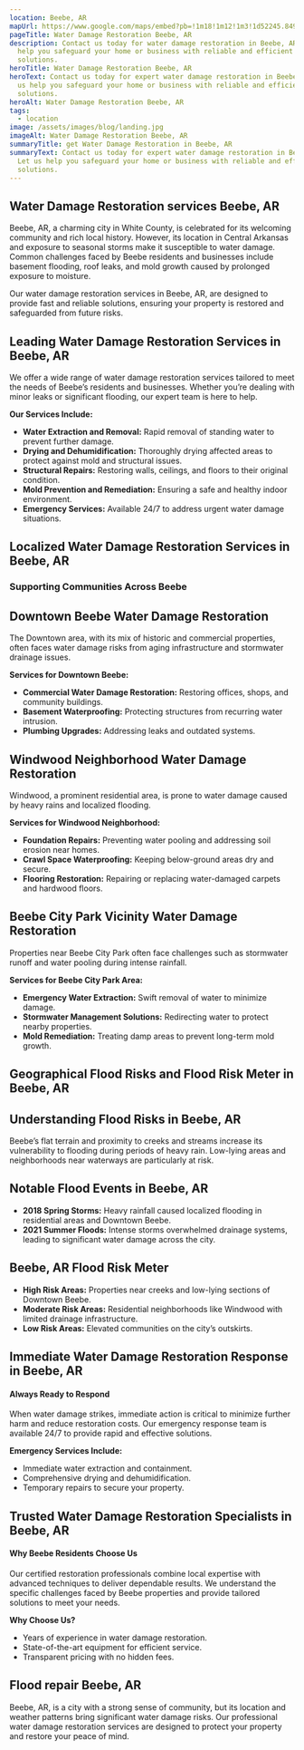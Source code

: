 ```yaml
---
location: Beebe, AR
mapUrl: https://www.google.com/maps/embed?pb=!1m18!1m12!1m3!1d52245.8493551763!2d-91.95034297967399!3d35.072597254851964!2m3!1f0!2f0!3f0!3m2!1i1024!2i768!4f13.1!3m3!1m2!1s0x87d2f255af563fe9%3A0x2af8643ea9cdc105!2sBeebe%2C%20AR%2072012!5e0!3m2!1sen!2sus!4v1735881789070!5m2!1sen!2sus
pageTitle: Water Damage Restoration Beebe, AR
description: Contact us today for water damage restoration in Beebe, AR. Let us
  help you safeguard your home or business with reliable and efficient
  solutions.
heroTitle: Water Damage Restoration Beebe, AR
heroText: Contact us today for expert water damage restoration in Beebe, AR. Let
  us help you safeguard your home or business with reliable and efficient
  solutions.
heroAlt: Water Damage Restoration Beebe, AR
tags:
  - location
image: /assets/images/blog/landing.jpg
imageAlt: Water Damage Restoration Beebe, AR
summaryTitle: get Water Damage Restoration in Beebe, AR
summaryText: Contact us today for expert water damage restoration in Beebe, AR.
  Let us help you safeguard your home or business with reliable and efficient
  solutions.
---
```

## Water Damage Restoration services Beebe, AR

Beebe, AR, a charming city in White County, is celebrated for its welcoming community and rich local history. However, its location in Central Arkansas and exposure to seasonal storms make it susceptible to water damage. Common challenges faced by Beebe residents and businesses include basement flooding, roof leaks, and mold growth caused by prolonged exposure to moisture.

Our water damage restoration services in Beebe, AR, are designed to provide fast and reliable solutions, ensuring your property is restored and safeguarded from future risks.

## Leading Water Damage Restoration Services in Beebe, AR

We offer a wide range of water damage restoration services tailored to meet the needs of Beebe’s residents and businesses. Whether you’re dealing with minor leaks or significant flooding, our expert team is here to help.

**Our Services Include:**

* **Water Extraction and Removal:** Rapid removal of standing water to prevent further damage.
* **Drying and Dehumidification:** Thoroughly drying affected areas to protect against mold and structural issues.
* **Structural Repairs:** Restoring walls, ceilings, and floors to their original condition.
* **Mold Prevention and Remediation:** Ensuring a safe and healthy indoor environment.
* **Emergency Services:** Available 24/7 to address urgent water damage situations.

## Localized Water Damage Restoration Services in Beebe, AR

### Supporting Communities Across Beebe

## Downtown Beebe Water Damage Restoration

The Downtown area, with its mix of historic and commercial properties, often faces water damage risks from aging infrastructure and stormwater drainage issues.

**Services for Downtown Beebe:**

* **Commercial Water Damage Restoration:** Restoring offices, shops, and community buildings.
* **Basement Waterproofing:** Protecting structures from recurring water intrusion.
* **Plumbing Upgrades:** Addressing leaks and outdated systems.

## Windwood Neighborhood Water Damage Restoration

Windwood, a prominent residential area, is prone to water damage caused by heavy rains and localized flooding.

**Services for Windwood Neighborhood:**

* **Foundation Repairs:** Preventing water pooling and addressing soil erosion near homes.
* **Crawl Space Waterproofing:** Keeping below-ground areas dry and secure.
* **Flooring Restoration:** Repairing or replacing water-damaged carpets and hardwood floors.

## Beebe City Park Vicinity Water Damage Restoration

Properties near Beebe City Park often face challenges such as stormwater runoff and water pooling during intense rainfall.

**Services for Beebe City Park Area:**

* **Emergency Water Extraction:** Swift removal of water to minimize damage.
* **Stormwater Management Solutions:** Redirecting water to protect nearby properties.
* **Mold Remediation:** Treating damp areas to prevent long-term mold growth.

## Geographical Flood Risks and Flood Risk Meter in Beebe, AR

## Understanding Flood Risks in Beebe, AR

Beebe’s flat terrain and proximity to creeks and streams increase its vulnerability to flooding during periods of heavy rain. Low-lying areas and neighborhoods near waterways are particularly at risk.

## Notable Flood Events in Beebe, AR

* **2018 Spring Storms:** Heavy rainfall caused localized flooding in residential areas and Downtown Beebe.
* **2021 Summer Floods:** Intense storms overwhelmed drainage systems, leading to significant water damage across the city.

## Beebe, AR Flood Risk Meter

* **High Risk Areas:** Properties near creeks and low-lying sections of Downtown Beebe.
* **Moderate Risk Areas:** Residential neighborhoods like Windwood with limited drainage infrastructure.
* **Low Risk Areas:** Elevated communities on the city’s outskirts.

## Immediate Water Damage Restoration Response in Beebe, AR

#### Always Ready to Respond

When water damage strikes, immediate action is critical to minimize further harm and reduce restoration costs. Our emergency response team is available 24/7 to provide rapid and effective solutions.

**Emergency Services Include:**

* Immediate water extraction and containment.
* Comprehensive drying and dehumidification.
* Temporary repairs to secure your property.

## Trusted Water Damage Restoration Specialists in Beebe, AR

#### Why Beebe Residents Choose Us

Our certified restoration professionals combine local expertise with advanced techniques to deliver dependable results. We understand the specific challenges faced by Beebe properties and provide tailored solutions to meet your needs.

**Why Choose Us?**

* Years of experience in water damage restoration.
* State-of-the-art equipment for efficient service.
* Transparent pricing with no hidden fees.

## Flood repair Beebe, AR

Beebe, AR, is a city with a strong sense of community, but its location and weather patterns bring significant water damage risks. Our professional water damage restoration services are designed to protect your property and restore your peace of mind.
